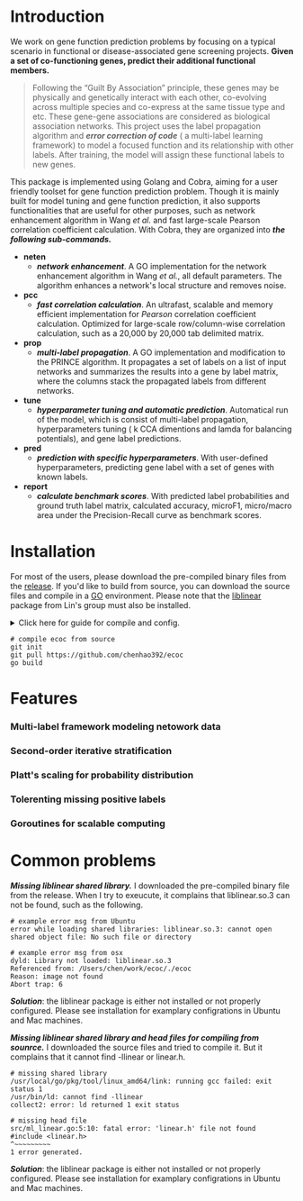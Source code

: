 

# Introduction
We work on gene function prediction problems by focusing on a typical scenario in functional or disease-associated gene screening projects. **Given a set of co-functioning genes, predict their additional functional members.**

> Following the “Guilt By Association” principle, these genes may be physically and genetically interact with each other,  co-evolving across multiple species and co-express at the same tissue type and etc. These gene-gene associations are considered as biological association networks. This project uses the label propagation algorithm and ***error correction of code*** ( a multi-label learning framework) to model a focused function and its relationship with other labels. After training,  the model will assign these functional labels to new genes.

This package is implemented using Golang and Cobra, aiming for a user friendly toolset for gene function prediction problem. Though it is mainly built for model tuning and gene function prediction, it also supports functionalities that are useful for other purposes, such as network enhancement algorithm in Wang *et al.* and fast large-scale Pearson correlation coefficient calculation. With Cobra, they are organized into ***the following sub-commands.***

 - **neten**     
	 - ***network enhancement***. A GO implementation for the network enhancement algorithm in Wang *et al.*, all default parameters. The algorithm enhances a network's local structure and removes noise. 
 - **pcc**
	 - ***fast correlation calculation***. An ultrafast, scalable and memory efficient implementation for *Pearson* correlation coefficient calculation. Optimized for large-scale row/column-wise correlation calculation, such as a 20,000 by 20,000 tab delimited matrix. 
 -  **prop**
	 - ***multi-label propagation***.  A GO implementation and modification to the PRINCE algorithm. It propagates a set of labels on a list of input networks and summarizes the results into a gene by label matrix, where the columns stack the propagated labels from different networks. 
 - **tune**
	 - ***hyperparameter tuning and automatic prediction***. Automatical run of the model, which is consist of multi-label propagation, hyperparameters tuning ( k CCA dimentions and lamda for balancing potentials), and gene label predictions.
 -  **pred**
	 - ***prediction with specific hyperparameters***.  With user-defined hyperparameters, predicting gene label with a set of genes with known labels. 
 - **report**
	 - ***calculate benchmark scores***. With predicted label probabilities and ground truth label matrix, calculated accuracy, microF1, micro/macro area under the Precision-Recall curve as benchmark scores.

# Installation
For most of the users, please download the pre-compiled binary files from the [release](https://github.com/chenhao392/ecoc/releases). If you'd like to build from source, you can download the source files and compile in a [GO](https://golang.org/doc/install) environment. Please note that the [liblinear](https://www.csie.ntu.edu.tw/~cjlin/liblinear/) package from Lin's group must also be installed.<details> <summary>Click here for guide for compile and config.</summary>
 
```
# instll liblinear
tar -xf liblinear-2.30.tar.gz
cd liblinear-2.30
make lib
ln -s liblinear.so.3 liblinear.so

# config for osx
# please add the following to your ~/.bash_profile
export LD_LIBRARY_PATH="/path/to/liblinear-2.30:$LD_LIBRARY_PATH"
export DYLD_LIBRARY_PATH="/path/to/liblinear-2.30:$DYLD_LIBRARY_PATH"
export C_INCLUDE_PATH="/path/to/liblinear-2.30:$C_INCLUDE_PATH"

# config for ubuntu
# please add the following to your ~/.bashrc
export LD_LIBRARY_PATH="/path/to/liblinear-2.30:$LD_LIBRARY_PATH"
export LIBRARY_PATH="/path/to/liblinear-2.30:$LIBRARY_PATH"
export C_INCLUDE_PATH="/path/to/liblinear-2.30:$C_INCLUDE_PATH"
```
</details>

```
# compile ecoc from source
git init
git pull https://github.com/chenhao392/ecoc
go build
```
# Features

 ### Multi-label framework modeling netowork data
 ### Second-order iterative stratification 
 ### Platt's scaling for probability distribution
 ### Tolerenting missing positive labels
 ### Goroutines for scalable computing

# Common problems


 ***Missing liblinear shared library.*** 
I downloaded the pre-compiled binary file from the release. When I try to exeucute, it complains that liblinear.so.3 can not be found, such as the following. 
```
# example error msg from Ubuntu
error while loading shared libraries: liblinear.so.3: cannot open shared object file: No such file or directory
```
```
# example error msg from osx
dyld: Library not loaded: liblinear.so.3
Referenced from: /Users/chen/work/ecoc/./ecoc
Reason: image not found
Abort trap: 6
```
***Solution***: the liblinear package is either not installed or not properly configured. Please see installation for examplary configrations in Ubuntu and Mac machines. 

 ***Missing liblinear shared library and head files for compiling from sounrce.*** 
 I downloaded the source files and tried to compile it. But it complains that it cannot find -llinear or linear.h. 
```
# missing shared library
/usr/local/go/pkg/tool/linux_amd64/link: running gcc failed: exit status 1
/usr/bin/ld: cannot find -llinear
collect2: error: ld returned 1 exit status

# missing head file
src/ml_linear.go:5:10: fatal error: 'linear.h' file not found
#include <linear.h>
^~~~~~~~~~
1 error generated.
```
***Solution***: the liblinear package is either not installed or not properly configured. Please see installation for examplary configrations in Ubuntu and Mac machines. 
